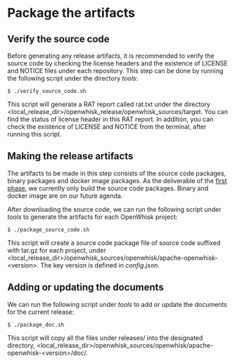 <!--
#
# Licensed to the Apache Software Foundation (ASF) under one or more
# contributor license agreements.  See the NOTICE file distributed with
# this work for additional information regarding copyright ownership.
# The ASF licenses this file to You under the Apache License, Version 2.0
# (the "License"); you may not use this file except in compliance with
# the License.  You may obtain a copy of the License at
#
#     http://www.apache.org/licenses/LICENSE-2.0
#
# Unless required by applicable law or agreed to in writing, software
# distributed under the License is distributed on an "AS IS" BASIS,
# WITHOUT WARRANTIES OR CONDITIONS OF ANY KIND, either express or implied.
# See the License for the specific language governing permissions and
# limitations under the License.
#
-->

# Package the artifacts

## Verify the source code

Before generating any release artifacts, it is recommended to verify the source code by checking the license headers and
the existence of LICENSE and NOTICE files under each repository. This step can be done by running the following script
under the directory _tools_:
```
$ ./verify_source_code.sh
```
This script will generate a RAT report called rat.txt under the directory <local_release_dir>/openwhisk_release/openwhisk_sources/target. You can find the status of license
header in this RAT report. In addition, you can check the existence of LICENSE and NOTICE from the terminal, after
running this script.

## Making the release artifacts

The artifacts to be made in this step consists of the source code packages, binary packages and docker image packages.
As the deliverable of the [first phase](general_spec.md#different-phases-of-implementations), we currently only build the
source code packages. Binary and docker image are on our future agenda.

After downloading the source code, we can run the following script under _tools_ to generate the artifacts for each OpenWhisk project:
```
$ ./package_source_code.sh
```
This script will create a source code package file of source code suffixed with tar.gz for each project, under <local_release_dir>/openwhisk_sources/openwhisk/apache-openwhisk-\<version\>.
The key version is defined in _config.json_.

## Adding or updating the documents

We can run the following script under _tools_ to add or update the documents for the current release:
```
$ ./package_doc.sh
```
This script will copy all the files under releases/<current version> into the designated directory, <local_release_dir>/openwhisk_sources/openwhisk/apache-openwhisk-\<version\>/doc/.
